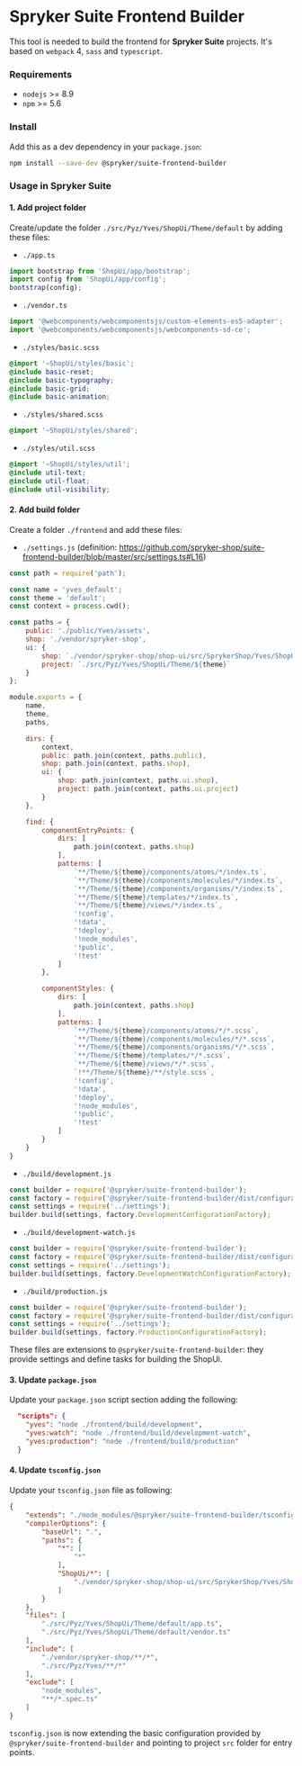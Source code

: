 # Spryker Suite Frontend Builder

This tool is needed to build the frontend for **Spryker Suite** projects.
It's based on `webpack` 4, `sass` and `typescript`.

### Requirements

- `nodejs` >= 8.9
- `npm` >= 5.6

### Install

Add this as a dev dependency in your `package.json`:

```bash
npm install --save-dev @spryker/suite-frontend-builder
```

### Usage in Spryker Suite

#### 1. Add project folder

Create/update the folder `./src/Pyz/Yves/ShopUi/Theme/default` by adding these files:

- `./app.ts`
```js
import bootstrap from 'ShopUi/app/bootstrap';
import config from 'ShopUi/app/config';
bootstrap(config);
```

- `./vendor.ts`
```js
import '@webcomponents/webcomponentsjs/custom-elements-es5-adapter';
import '@webcomponents/webcomponentsjs/webcomponents-sd-ce';
```

- `./styles/basic.scss`
```scss
@import '~ShopUi/styles/basic';
@include basic-reset;
@include basic-typography;
@include basic-grid;
@include basic-animation;
```

- `./styles/shared.scss`
```scss
@import '~ShopUi/styles/shared';
```

- `./styles/util.scss`
```scss
@import '~ShopUi/styles/util';
@include util-text;
@include util-float;
@include util-visibility;
```

#### 2. Add build folder

Create a folder `./frontend` and add these files:

- `./settings.js` (definition: https://github.com/spryker-shop/suite-frontend-builder/blob/master/src/settings.ts#L16)
```js
const path = require('path');

const name = 'yves_default';
const theme = 'default';
const context = process.cwd();

const paths = {
    public: './public/Yves/assets',
    shop: './vendor/spryker-shop',
    ui: {
        shop: `./vendor/spryker-shop/shop-ui/src/SprykerShop/Yves/ShopUi/Theme/${theme}`,
        project: `./src/Pyz/Yves/ShopUi/Theme/${theme}`
    }
};

module.exports = {
    name,
    theme,
    paths,

    dirs: {
        context,
        public: path.join(context, paths.public),
        shop: path.join(context, paths.shop),
        ui: {
            shop: path.join(context, paths.ui.shop),
            project: path.join(context, paths.ui.project)
        }
    },

    find: {
        componentEntryPoints: {
            dirs: [
                path.join(context, paths.shop)
            ],
            patterns: [
                `**/Theme/${theme}/components/atoms/*/index.ts`,
                `**/Theme/${theme}/components/molecules/*/index.ts`,
                `**/Theme/${theme}/components/organisms/*/index.ts`,
                `**/Theme/${theme}/templates/*/index.ts`,
                `**/Theme/${theme}/views/*/index.ts`,
                '!config',
                '!data',
                '!deploy',
                '!node_modules',
                '!public',
                '!test'
            ]
        },

        componentStyles: {
            dirs: [
                path.join(context, paths.shop)
            ],
            patterns: [
                `**/Theme/${theme}/components/atoms/*/*.scss`,
                `**/Theme/${theme}/components/molecules/*/*.scss`,
                `**/Theme/${theme}/components/organisms/*/*.scss`,
                `**/Theme/${theme}/templates/*/*.scss`,
                `**/Theme/${theme}/views/*/*.scss`,
                `!**/Theme/${theme}/**/style.scss`,
                '!config',
                '!data',
                '!deploy',
                '!node_modules',
                '!public',
                '!test'
            ]
        }
    }
}
```

- `./build/development.js`
```js
const builder = require('@spryker/suite-frontend-builder');
const factory = require('@spryker/suite-frontend-builder/dist/configuration-factory/development');
const settings = require('../settings');
builder.build(settings, factory.DevelopmentConfigurationFactory);
```

- `./build/development-watch.js`
```js
const builder = require('@spryker/suite-frontend-builder');
const factory = require('@spryker/suite-frontend-builder/dist/configuration-factory/development-watch');
const settings = require('../settings');
builder.build(settings, factory.DevelopmentWatchConfigurationFactory);
```

- `./build/production.js`
```js
const builder = require('@spryker/suite-frontend-builder');
const factory = require('@spryker/suite-frontend-builder/dist/configuration-factory/production');
const settings = require('../settings');
builder.build(settings, factory.ProductionConfigurationFactory);
```

These files are extensions to `@spryker/suite-frontend-builder`: they provide settings and define tasks for building the ShopUi.

#### 3. Update `package.json`

Update your `package.json` script section adding the following:
```json
  "scripts": {
    "yves": "node ./frontend/build/development",
    "yves:watch": "node ./frontend/build/development-watch",
    "yves:production": "node ./frontend/build/production"
  }
```

#### 4. Update `tsconfig.json`

Update your `tsconfig.json` file as following:

```json
{
    "extends": "./node_modules/@spryker/suite-frontend-builder/tsconfig.suite",
    "compilerOptions": {
        "baseUrl": ".",
        "paths": {
            "*": [
                "*"
            ],
            "ShopUi/*": [
                "./vendor/spryker-shop/shop-ui/src/SprykerShop/Yves/ShopUi/Theme/default/*"
            ]
        }
    },
    "files": [
        "./src/Pyz/Yves/ShopUi/Theme/default/app.ts",
        "./src/Pyz/Yves/ShopUi/Theme/default/vendor.ts"
    ],
    "include": [
        "./vendor/spryker-shop/**/*",
        "./src/Pyz/Yves/**/*"
    ],
    "exclude": [
        "node_modules",
        "**/*.spec.ts"
    ]
}
```

`tsconfig.json` is now extending the basic configuration provided by `@spryker/suite-frontend-builder` and pointing to project `src`
folder for entry points.
